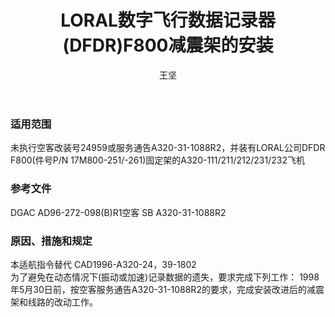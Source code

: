 ﻿---
amendno: 39-1828  
cadno: CAD1996-A320-24R1  
title: LORAL数字飞行数据记录器(DFDR)F800减震架的安装  
publishdate: 1997-01-17  
effdate: 1997-01-17  
acmodels: ["A320"]  
tags: []  
engs: []  
pns: ["7M800-251","7M800-261"]  
mfrs: ["AIRBUS","LORAL"]  
admins: 西南管理局  
author: 王坚  
---
  
### 适用范围  
未执行空客改装号24959或服务通告A320-31-1088R2，并装有LORAL公司DFDR F800(件号P/N 17M800-251/-261)固定架的A320-111/211/212/231/232飞机  
  
<!--more-->  
### 参考文件  
  DGAC AD96-272-098(B)R1空客 SB A320-31-1088R2  
  
### 原因、措施和规定  

  本适航指令替代 CAD1996-A320-24，39-1802  
为了避免在动态情况下(振动或加速)记录数据的遗失，要求完成下列工作： 1998年5月30日前，按空客服务通告A320-31-1088R2的要求，完成安装改进后的减震架和线路的改动工作。  

